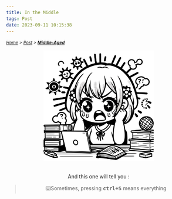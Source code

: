 ```yaml
---
title: In the Middle 
tags: Post
date: 2023-09-11 10:15:38
---
```

*<small>[Home](/About/index.html) > [Post](/tags/Post/index.html) > **[Middle-Aged](/2023/09/11/Post/Middle-Aged/index.html)</small>***

<div align="center">
    <img src="/picture/angry.png" width="300" height="300"/>
</div>

<br>

<div style="text-align: center;">
  <p>
    And this one will tell you :
  </p>
  <blockquote>
    <p>⌨️Sometimes, pressing <strong><kbd>ctrl+S</kbd></strong> means everything</p>
  </blockquote>
</div>

